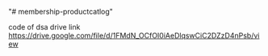 "# membership-productcatlog" 


code of dsa drive link
https://drive.google.com/file/d/1FMdN_OCfOI0iAeDlqswCiC2DZzD4nPsb/view
